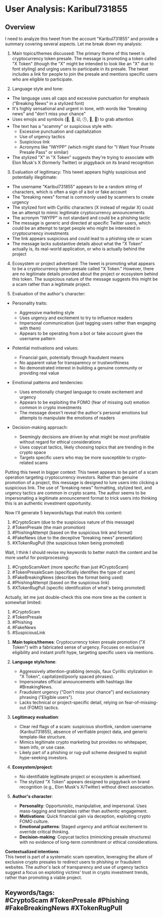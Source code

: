 # User Analysis: Karibul731855

## Overview

<think>
I need to analyze this tweet from the account "Karibul731855" and provide a summary covering several aspects. Let me break down my analysis:

1. Main topics/themes discussed:
The primary theme of this tweet is cryptocurrency token presale. The message is promoting a token called "Х Token" (though the "Х" might be intended to look like an "X" due to font styling) and urging users to participate in its presale. The tweet includes a link for people to join the presale and mentions specific users who are eligible to participate.

2. Language style and tone:
- The language uses all caps and excessive punctuation for emphasis ("Вrеаkіng Nеws" in a stylized font)
- It's highly sensational and urgent in tone, with words like "breaking news" and "don't miss your chance"
- Uses emojis and symbols (🚨, 📌, ☑️, 🕒, 💎, 💸) to grab attention
- The text has a "scammy" or suspicious style with:
  - Excessive punctuation and capitalization
  - Use of urgency tactics
  - Suspicious link
  - Acronyms like "IWYPP" (which might stand for "I Want Your Private Presale Pass" or similar)
- The stylized "X" in "Х Token" suggests they're trying to associate with Elon Musk's X (formerly Twitter) or piggyback on its brand recognition

3. Evaluation of legitimacy:
This tweet appears highly suspicious and potentially illegitimate:
- The username "Karibul731855" appears to be a random string of characters, which is often a sign of a bot or fake account
- The "breaking news" format is commonly used by scammers to create urgency
- The stylized font with Cyrillic characters (Х instead of regular X) could be an attempt to mimic legitimate cryptocurrency announcements
- The acronym "IWYPP" is not standard and could be a phishing tactic
- The message is generic and directed at specific Twitter users, which could be an attempt to target people who might be interested in cryptocurrency investments
- The link appears suspicious and could lead to a phishing site or scam
- The message lacks substantive details about what the "Х Token" actually is, its real-world application, or who is actually behind the project

4. Ecosystem or project advertised:
The tweet is promoting what appears to be a cryptocurrency token presale called "Х Token." However, there are no legitimate details provided about the project or ecosystem behind this token. The suspicious nature of the message suggests this might be a scam rather than a legitimate project.

5. Evaluation of the author's character:

- Personality traits: 
  - Aggressive marketing style
  - Uses urgency and excitement to try to influence readers
  - Impersonal communication (just tagging users rather than engaging with them)
  - Appears to be operating from a bot or fake account given the username pattern

- Potential motivations and values:
  - Financial gain, potentially through fraudulent means
  - No apparent value for transparency or trustworthiness
  - No demonstrated interest in building a genuine community or providing real value

- Emotional patterns and tendencies:
  - Uses emotionally charged language to create excitement and urgency
  - Appears to be exploiting the FOMO (fear of missing out) emotion common in crypto investments
  - The message doesn't reveal the author's personal emotions but attempts to manipulate the emotions of readers

- Decision-making approach:
  - Seemingly decisions are driven by what might be most profitable without regard for ethical considerations
  - Uses copycat tactics, likely choosing topics that are trending in the crypto space
  - Targets specific users who may be more susceptible to crypto-related scams

Putting this tweet in bigger context:
This tweet appears to be part of a scam operation targeting cryptocurrency investors. Rather than genuine promotion of a project, this message is designed to lure users into clicking a suspicious link. The use of "breaking news" formatting, stylized text, and urgency tactics are common in crypto scams. The author seems to be impersonating a legitimate announcement format to trick users into thinking this is an authentic investment opportunity.

Now I'll generate 5 keywords/tags that match this content:
1. #CryptoScam (due to the suspicious nature of this message)
2. #TokenPresale (the main promotion)
3. #PhishingAttempt (based on the suspicious link and format)
4. #FakeNews (due to the deceptive "breaking news" presentation)
5. #XTokenRugPull (the suspicious token being promoted)

Wait, I think I should revise my keywords to better match the content and be more useful for postprocessing:

1. #CryptoScamAlert (more specific than just #CryptoScam)
2. #TokenPresaleScam (specifically identifies the type of scam)
3. #FakeBreakingNews (describes the format being used)
4. #PhishingAttempt (based on the suspicious link)
5. #XTokenRugPull (specific identification of what's being promoted)

Actually, let me just double-check this one more time as the content is somewhat limited:

1. #CryptoScam
2. #TokenPresale
3. #Phishing
4. #FakeNews
5. #SuspiciousLink
</think>

1. **Main topics/themes**: Cryptocurrency token presale promotion ("Х Token") with a fabricated sense of urgency. Focuses on exclusive eligibility and instant profit hype, targeting specific users via mentions.

2. **Language style/tone**:  
   - Aggressively attention-grabbing (emojis, faux Cyrillic stylization in "Х Token", capitalized/poorly spaced phrases).  
   - Impersonates official announcements with hashtags like #BreakingNews.  
   - Fraudulent urgency ("Don't miss your chance") and exclusionary phrasing ("Eligible users").  
   - Lacks technical or project-specific detail, relying on fear-of-missing-out (FOMO) tactics.

3. **Legitimacy evaluation**:  
   - Clear red flags of a scam: suspicious shortlink, random username (Karibul731855), absence of verifiable project data, and generic template-like structure.  
   - Mimics legitimate crypto marketing but provides no whitepaper, team info, or use case.  
   - Likely part of a phishing or rug-pull scheme designed to exploit hype-seeking investors.

4. **Ecosystem/project**:  
   - No identifiable legitimate project or ecosystem is advertised.  
   - The stylized "Х Token" appears designed to piggyback on brand recognition (e.g., Elon Musk's X/Twitter) without direct association.

5. **Author's character**:  
   - **Personality**: Opportunistic, manipulative, and impersonal. Uses mass-tagging and templates rather than authentic engagement.  
   - **Motivations**: Quick financial gain via deception, exploiting crypto FOMO culture.  
   - **Emotional patterns**: Staged urgency and artificial excitement to override critical thinking.  
   - **Decision-making**: Copycat tactics (mimicking presale structures) with no evidence of long-term commitment or ethical considerations.

**Contextualized intentions**:  
This tweet is part of a systematic scam operation, leveraging the allure of exclusive crypto presales to redirect users to phishing or fraudulent websites. The author's lack of transparency and use of urgency tactics suggest a focus on exploiting victims' trust in crypto investment trends, rather than promoting a viable project.

**Keywords/tags**:  
#CryptoScam #TokenPresale #Phishing #FakeBreakingNews #XTokenRugPull
---
